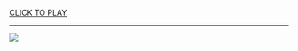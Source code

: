 
<a href="https://premium76.site?title=cool_math_dirt_bike_game&ref=12M">CLICK TO PLAY</a></h3>
<hr>

<a href="https://premium76.site?title=cool_math_dirt_bike_game&ref=12M"><img src="https://clearcache.store/games.png"></a>



